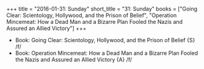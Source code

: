 +++
title = "2016-01-31: Sunday"
short_title = "31: Sunday"
books = ["Going Clear: Scientology, Hollywood, and the Prison of Belief", "Operation Mincemeat: How a Dead Man and a Bizarre Plan Fooled the Nazis and Assured an Allied Victory"]
+++


* Book: Going Clear: Scientology, Hollywood, and the Prison of Belief {S} /f/
* Book: Operation Mincemeat: How a Dead Man and a Bizarre Plan Fooled the Nazis and Assured an Allied Victory {A} /f/
